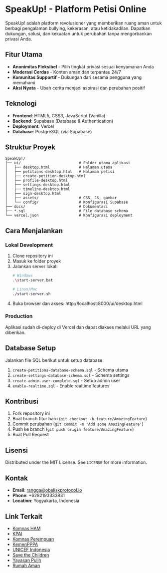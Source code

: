 # SpeakUp! - Platform Petisi Online

SpeakUp! adalah platform revolusioner yang memberikan ruang aman untuk berbagi pengalaman bullying, kekerasan, atau ketidakadilan. Dapatkan dukungan, solusi, dan kekuatan untuk perubahan tanpa mengorbankan privasi Anda.

## Fitur Utama

- **Anonimitas Fleksibel** - Pilih tingkat privasi sesuai kenyamanan Anda
- **Moderasi Cerdas** - Konten aman dan terpantau 24/7
- **Komunitas Supportif** - Dukungan dari sesama pengguna yang memahami
- **Aksi Nyata** - Ubah cerita menjadi aspirasi dan perubahan positif

## Teknologi

- **Frontend**: HTML5, CSS3, JavaScript (Vanilla)
- **Backend**: Supabase (Database & Authentication)
- **Deployment**: Vercel
- **Database**: PostgreSQL (via Supabase)

## Struktur Proyek

```
SpeakUp!/
├── ui/                          # Folder utama aplikasi
│   ├── desktop.html             # Halaman utama
│   ├── petitions-desktop.html   # Halaman petisi
│   ├── create-petition-desktop.html
│   ├── profile-desktop.html
│   ├── settings-desktop.html
│   ├── timeline-desktop.html
│   ├── sign-desktop.html
│   ├── assets/                  # CSS, JS, gambar
│   └── config/                  # Konfigurasi Supabase
├── docs/                        # Dokumentasi
├── *.sql                        # File database schema
└── vercel.json                  # Konfigurasi deployment
```

## Cara Menjalankan

### Lokal Development

1. Clone repository ini
2. Masuk ke folder proyek
3. Jalankan server lokal:
   ```bash
   # Windows
   .\start-server.bat
   
   # Linux/Mac
   ./start-server.sh
   ```
4. Buka browser dan akses: http://localhost:8000/ui/desktop.html

### Production

Aplikasi sudah di-deploy di Vercel dan dapat diakses melalui URL yang diberikan.

## Database Setup

Jalankan file SQL berikut untuk setup database:

1. `create-petitions-database-schema.sql` - Schema utama
2. `create-settings-database-schema.sql` - Schema settings
3. `create-admin-user-complete.sql` - Setup admin user
4. `enable-realtime.sql` - Enable realtime features

## Kontribusi

1. Fork repository ini
2. Buat branch fitur baru (`git checkout -b feature/AmazingFeature`)
3. Commit perubahan (`git commit -m 'Add some AmazingFeature'`)
4. Push ke branch (`git push origin feature/AmazingFeature`)
5. Buat Pull Request

## Lisensi

Distributed under the MIT License. See `LICENSE` for more information.

## Kontak

- **Email**: rangga@obeliskprotocol.io
- **Phone**: +6282193333831
- **Location**: Yogyakarta, Indonesia

## Link Terkait

- [Komnas HAM](https://www.komnasham.go.id)
- [KPAI](https://www.kpai.go.id)
- [Komnas Perempuan](https://www.komnasperempuan.go.id)
- [KemenPPPA](https://www.kemenpppa.go.id)
- [UNICEF Indonesia](https://www.unicef.org/indonesia)
- [Save the Children](https://www.savethechildren.or.id)
- [Yayasan Pulih](https://www.yayasanpulih.org)
- [Rumah Aman](https://www.rumahaman.org)
